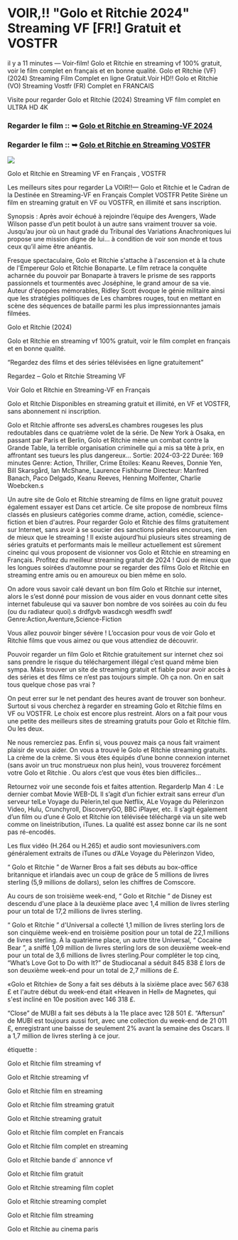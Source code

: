 # VOIR,!! "Golo et Ritchie 2024" Streaming VF [FR!] Gratuit et VOSTFR

il y a 11 minutes — Voir-film! Golo et Ritchie en streaming vf 100% gratuit, voir le film complet en français et en bonne qualité. Golo et Ritchie (VF) (2024) Streaming Film Complet en ligne Gratuit.Voir HD!! Golo et Ritchie (VO) Streaming Vostfr (FR) Complet en FRANCAIS

Visite pour regarder Golo et Ritchie (2024) Streaming VF film complet en ULTRA HD 4K

### Regarder le film :: ➥ [Golo et Ritchie en Streaming-VF 2024](https://t.co/9gjESO0V2S)

### Regarder le film :: ➥ [Golo et Ritchie en Streaming VOSTFR](https://t.co/9gjESO0V2S)

<p dir="auto"><a href="https://t.co/9gjESO0V2S" title="PLAYNOW" rel="nofollow"><img src="https://i.imgur.com/jhNGoEt.gif" style="max-width: 100%;"></a></p>

Golo et Ritchie en Streaming VF en Français , VOSTFR

Les meilleurs sites pour regarder La VOIR!!— Golo et Ritchie et le Cadran de la Destinée en Streaming-VF en Français Complet VOSTFR Petite Sirène un film en streaming gratuit en VF ou VOSTFR, en illimité et sans inscription.

Synopsis : Après avoir échoué à rejoindre l’équipe des Avengers, Wade Wilson passe d’un petit boulot à un autre sans vraiment trouver sa voie. Jusqu’au jour où un haut gradé du Tribunal des Variations Anachroniques lui propose une mission digne de lui… à condition de voir son monde et tous ceux qu’il aime être anéantis.

Fresque spectaculaire, Golo et Ritchie s'attache à l'ascension et à la chute de l'Empereur Golo et Ritchie Bonaparte. Le film retrace la conquête acharnée du pouvoir par Bonaparte à travers le prisme de ses rapports passionnels et tourmentés avec Joséphine, le grand amour de sa vie. Auteur d'épopées mémorables, Ridley Scott évoque le génie militaire ainsi que les stratégies politiques de Les chambres rouges, tout en mettant en scène des séquences de bataille parmi les plus impressionnantes jamais filmées.

Golo et Ritchie (2024)

Golo et Ritchie en streaming vf 100% gratuit, voir le film complet en français et en bonne qualité.

“Regardez des films et des séries télévisées en ligne gratuitement”

Regardez – Golo et Ritchie Streaming VF

Voir Golo et Ritchie en Streaming-VF en Français

Golo et Ritchie Disponibles en streaming gratuit et illimité, en VF et VOSTFR, sans abonnement ni inscription.

Golo et Ritchie affronte ses adversLes chambres rougeses les plus redoutables dans ce quatrième volet de la série. De New York à Osaka, en passant par Paris et Berlin, Golo et Ritchie mène un combat contre la Grande Table, la terrible organisation criminelle qui a mis sa tête à prix, en affrontant ses tueurs les plus dangereux... Sortie: 2024-03-22 Durée: 169 minutes Genre: Action, Thriller, Crime Etoiles: Keanu Reeves, Donnie Yen, Bill Skarsgård, Ian McShane, Laurence Fishburne Directeur: Manfred Banach, Paco Delgado, Keanu Reeves, Henning Molfenter, Charlie Woebcken.s

Un autre site de Golo et Ritchie streaming de films en ligne gratuit pouvez également essayer est Dans cet article. Ce site propose de nombreux films classés en plusieurs catégories comme drame, action, comédie, science-fiction et bien d'autres. Pour regarder Golo et Ritchie des films gratuitement sur Internet, sans avoir à se soucier des sanctions pénales encourues, rien de mieux que le streaming ! Il existe aujourd’hui plusieurs sites streaming de séries gratuits et performants mais le meilleur actuellement est sûrement cineinc qui vous proposent de visionner vos Golo et Ritchie en streaming en Français. Profitez du meilleur streaming gratuit de 2024 ! Quoi de mieux que les longues soirées d’automne pour se regarder des films Golo et Ritchie en streaming entre amis ou en amoureux ou bien même en solo.

On adore vous savoir calé devant un bon film Golo et Ritchie sur internet, alors le s’est donné pour mission de vous aider en vous donnant cette sites internet fabuleuse qui va sauver bon nombre de vos soirées au coin du feu (ou du radiateur quoi).s drdfgvb wasdxcgh wesdfh swdf Genre:Action,Aventure,Science-Fiction

Vous allez pouvoir binger sévère ! L’occasion pour vous de voir Golo et Ritchie films que vous aimez ou que vous attendiez de découvrir.

Pouvoir regarder un film Golo et Ritchie gratuitement sur internet chez soi sans prendre le risque du téléchargement illégal c’est quand même bien sympa. Mais trouver un site de streaming gratuit et fiable pour avoir accès à des séries et des films ce n’est pas toujours simple. Oh ça non. On en sait tous quelque chose pas vrai ?

On peut errer sur le net pendant des heures avant de trouver son bonheur. Surtout si vous cherchez à regarder en streaming Golo et Ritchie films en VF ou VOSTFR. Le choix est encore plus restreint. Alors on a fait pour vous une petite des meilleurs sites de streaming gratuits pour Golo et Ritchie film. Ou les deux.

Ne nous remerciez pas. Enfin si, vous pouvez mais ça nous fait vraiment plaisir de vous aider. On vous a trouvé le Golo et Ritchie streaming gratuits. La crème de la crème. Si vous êtes équipés d’une bonne connexion internet (sans avoir un truc monstrueux non plus hein), vous trouverez forcément votre Golo et Ritchie . Ou alors c’est que vous êtes bien difficiles…

Retournez voir une seconde fois et faites attention. RegarderIp Man 4 : Le dernier combat Movie WEB-DL Il s’agit d’un fichier extrait sans erreur d’un serveur telLe Voyage du Pèlerin,tel que Netflix, ALe Voyage du Pèlerinzon Video, Hulu, Crunchyroll, DiscoveryGO, BBC iPlayer, etc. Il s’agit également d’un film ou d’une é Golo et Ritchie ion télévisée téléchargé via un site web comme on lineistribution, iTunes. La qualité est assez bonne car ils ne sont pas ré-encodés.

Les flux vidéo (H.264 ou H.265) et audio sont moviesunivers.com généralement extraits de iTunes ou d’ALe Voyage du Pèlerinzon Video,

“ Golo et Ritchie ” de Warner Bros a fait ses débuts au box-office britannique et irlandais avec un coup de grâce de 5 millions de livres sterling (5,9 millions de dollars), selon les chiffres de Comscore.

Au cours de son troisième week-end, “ Golo et Ritchie ” de Disney est descendu d'une place à la deuxième place avec 1,4 million de livres sterling pour un total de 17,2 millions de livres sterling.

“ Golo et Ritchie ” d'Universal a collecté 1,1 million de livres sterling lors de son cinquième week-end en troisième position pour un total de 22,1 millions de livres sterling. À la quatrième place, un autre titre Universal, “ Cocaine Bear ”, a sniffé 1,09 million de livres sterling lors de son deuxième week-end pour un total de 3,6 millions de livres sterling.Pour compléter le top cinq, “What’s Love Got to Do with It?” de Studiocanal a séduit 845 838 £ lors de son deuxième week-end pour un total de 2,7 millions de £.

«Golo et Ritchie» de Sony a fait ses débuts à la sixième place avec 567 638 £ et l'autre début du week-end était «Heaven in Hell» de Magnetes, qui s'est incliné en 10e position avec 146 318 £.

“Close” de MUBI a fait ses débuts à la 11e place avec 128 501 £. “Aftersun” de MUBI est toujours aussi fort, avec une collection du week-end de 21 011 £, enregistrant une baisse de seulement 2% avant la semaine des Oscars. Il a 1,7 million de livres sterling à ce jour.

étiquette :

Golo et Ritchie film streaming vf

Golo et Ritchie streaming vf

Golo et Ritchie film en streaming

Golo et Ritchie film streaming gratuit

Golo et Ritchie streaming gratuit

Golo et Ritchie film complet en Francais

Golo et Ritchie film complet en streaming

Golo et Ritchie bande d` annonce vf

Golo et Ritchie film gratuit

Golo et Ritchie streaming film coplet

Golo et Ritchie streaming complet

Golo et Ritchie film streaming

Golo et Ritchie au cinema paris
